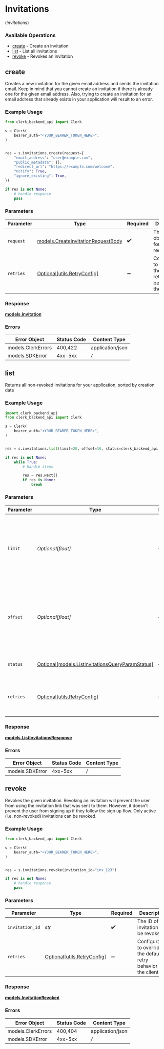 # Invitations
(*invitations*)

### Available Operations

* [create](#create) - Create an invitation
* [list](#list) - List all invitations
* [revoke](#revoke) - Revokes an invitation

## create

Creates a new invitation for the given email address and sends the invitation email.
Keep in mind that you cannot create an invitation if there is already one for the given email address.
Also, trying to create an invitation for an email address that already exists in your application will result to an error.

### Example Usage

```python
from clerk_backend_api import Clerk

s = Clerk(
    bearer_auth="<YOUR_BEARER_TOKEN_HERE>",
)


res = s.invitations.create(request={
    "email_address": "user@example.com",
    "public_metadata": {},
    "redirect_url": "https://example.com/welcome",
    "notify": True,
    "ignore_existing": True,
})

if res is not None:
    # handle response
    pass

```

### Parameters

| Parameter                                                                         | Type                                                                              | Required                                                                          | Description                                                                       |
| --------------------------------------------------------------------------------- | --------------------------------------------------------------------------------- | --------------------------------------------------------------------------------- | --------------------------------------------------------------------------------- |
| `request`                                                                         | [models.CreateInvitationRequestBody](../../models/createinvitationrequestbody.md) | :heavy_check_mark:                                                                | The request object to use for the request.                                        |
| `retries`                                                                         | [Optional[utils.RetryConfig]](../../models/utils/retryconfig.md)                  | :heavy_minus_sign:                                                                | Configuration to override the default retry behavior of the client.               |


### Response

**[models.Invitation](../../models/invitation.md)**
### Errors

| Error Object       | Status Code        | Content Type       |
| ------------------ | ------------------ | ------------------ |
| models.ClerkErrors | 400,422            | application/json   |
| models.SDKError    | 4xx-5xx            | */*                |

## list

Returns all non-revoked invitations for your application, sorted by creation date

### Example Usage

```python
import clerk_backend_api
from clerk_backend_api import Clerk

s = Clerk(
    bearer_auth="<YOUR_BEARER_TOKEN_HERE>",
)


res = s.invitations.list(limit=20, offset=10, status=clerk_backend_api.ListInvitationsQueryParamStatus.PENDING)

if res is not None:
    while True:
        # handle items

        res = res.Next()
        if res is None:
            break


```

### Parameters

| Parameter                                                                                                                                 | Type                                                                                                                                      | Required                                                                                                                                  | Description                                                                                                                               | Example                                                                                                                                   |
| ----------------------------------------------------------------------------------------------------------------------------------------- | ----------------------------------------------------------------------------------------------------------------------------------------- | ----------------------------------------------------------------------------------------------------------------------------------------- | ----------------------------------------------------------------------------------------------------------------------------------------- | ----------------------------------------------------------------------------------------------------------------------------------------- |
| `limit`                                                                                                                                   | *Optional[float]*                                                                                                                         | :heavy_minus_sign:                                                                                                                        | Applies a limit to the number of results returned.<br/>Can be used for paginating the results together with `offset`.                     | 20                                                                                                                                        |
| `offset`                                                                                                                                  | *Optional[float]*                                                                                                                         | :heavy_minus_sign:                                                                                                                        | Skip the first `offset` results when paginating.<br/>Needs to be an integer greater or equal to zero.<br/>To be used in conjunction with `limit`. | 10                                                                                                                                        |
| `status`                                                                                                                                  | [Optional[models.ListInvitationsQueryParamStatus]](../../models/listinvitationsqueryparamstatus.md)                                       | :heavy_minus_sign:                                                                                                                        | Filter invitations based on their status                                                                                                  | pending                                                                                                                                   |
| `retries`                                                                                                                                 | [Optional[utils.RetryConfig]](../../models/utils/retryconfig.md)                                                                          | :heavy_minus_sign:                                                                                                                        | Configuration to override the default retry behavior of the client.                                                                       |                                                                                                                                           |


### Response

**[models.ListInvitationsResponse](../../models/listinvitationsresponse.md)**
### Errors

| Error Object    | Status Code     | Content Type    |
| --------------- | --------------- | --------------- |
| models.SDKError | 4xx-5xx         | */*             |

## revoke

Revokes the given invitation.
Revoking an invitation will prevent the user from using the invitation link that was sent to them.
However, it doesn't prevent the user from signing up if they follow the sign up flow.
Only active (i.e. non-revoked) invitations can be revoked.

### Example Usage

```python
from clerk_backend_api import Clerk

s = Clerk(
    bearer_auth="<YOUR_BEARER_TOKEN_HERE>",
)


res = s.invitations.revoke(invitation_id="inv_123")

if res is not None:
    # handle response
    pass

```

### Parameters

| Parameter                                                           | Type                                                                | Required                                                            | Description                                                         | Example                                                             |
| ------------------------------------------------------------------- | ------------------------------------------------------------------- | ------------------------------------------------------------------- | ------------------------------------------------------------------- | ------------------------------------------------------------------- |
| `invitation_id`                                                     | *str*                                                               | :heavy_check_mark:                                                  | The ID of the invitation to be revoked                              | inv_123                                                             |
| `retries`                                                           | [Optional[utils.RetryConfig]](../../models/utils/retryconfig.md)    | :heavy_minus_sign:                                                  | Configuration to override the default retry behavior of the client. |                                                                     |


### Response

**[models.InvitationRevoked](../../models/invitationrevoked.md)**
### Errors

| Error Object       | Status Code        | Content Type       |
| ------------------ | ------------------ | ------------------ |
| models.ClerkErrors | 400,404            | application/json   |
| models.SDKError    | 4xx-5xx            | */*                |
